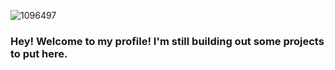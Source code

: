 ![1096497](https://user-images.githubusercontent.com/73265363/152456298-f3879a35-22bc-4387-82f6-e3f78e3ac104.jpeg)

### Hey! Welcome to my profile! I'm still building out some projects to put here. 





<!--
**necessities/necessities** is a ✨ _special_ ✨ repository because its `README.md` (this file) appears on your GitHub profile.

Here are some ideas to get you started:

- 🔭 I’m currently working on ...
- 🌱 I’m currently learning ...
- 👯 I’m looking to collaborate on ...
- 🤔 I’m looking for help with ...
- 💬 Ask me about ...
- 📫 How to reach me: ...
- 😄 Pronouns: ...
- ⚡ Fun fact: ...
-->

